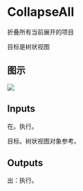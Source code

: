 # CollapseAll

折叠所有当前展开的项目

目标是树状视图

## 图示

![]($-20221218-21155192.png)

## Inputs

在。执行。

目标。树状视图对象参考。  

## Outputs

出：执行。
